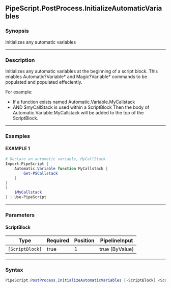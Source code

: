 PipeScript.PostProcess.InitializeAutomaticVariables
---------------------------------------------------




### Synopsis
Initializes any automatic variables



---


### Description

Initializes any automatic variables at the beginning of a script block.
This enables Automatic?Variable* and Magic?Variable* commands to be populated and populated effeciently.

For example:
* If a function exists named Automatic.Variable.MyCallstack
* AND $myCallStack is used within a ScriptBlock
Then the body of Automatic.Variable.MyCallstack will be added to the top of the ScriptBlock.



---


### Examples
#### EXAMPLE 1
```PowerShell
# Declare an automatic variable, MyCallStack
Import-PipeScript {
    Automatic.Variable function MyCallstack {
        Get-PSCallstack
    }
}
{
    $MyCallstack
} | Use-PipeScript
```



---


### Parameters
#### **ScriptBlock**




|Type           |Required|Position|PipelineInput |
|---------------|--------|--------|--------------|
|`[ScriptBlock]`|true    |1       |true (ByValue)|





---


### Syntax
```PowerShell
PipeScript.PostProcess.InitializeAutomaticVariables [-ScriptBlock] <ScriptBlock> [<CommonParameters>]
```
